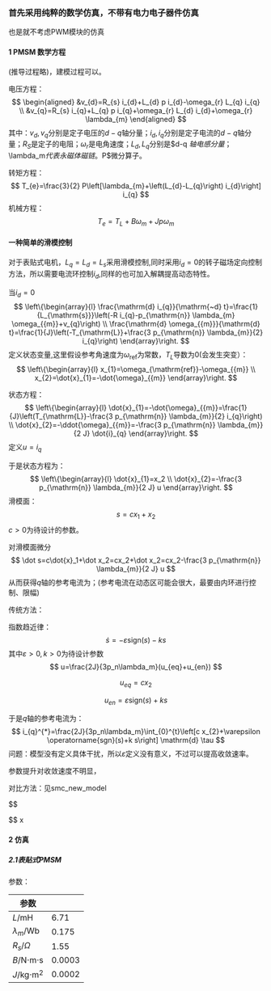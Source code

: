 ### 首先采用纯粹的数学仿真，不带有电力电子器件仿真

也是就不考虑PWM模块的仿真

#### 1 PMSM 数学方程

(推导过程略)，建模过程可以。

电压方程：
$$
\begin{aligned}
&v_{d}=R_{s} i_{d}+L_{d} p i_{d}-\omega_{r} L_{q} i_{q} \\
&v_{q}=R_{s} i_{q}+L_{q} p i_{q}+\omega_{r} L_{d} i_{d}+\omega_{r} \lambda_{m}
\end{aligned}
$$
其中：$v_d,v_q$分别是定子电压的$d-q$轴分量；$i_d,i_q$分别是定子电流的$d-q$轴分量；$R_S$是定子的电阻；$\omega_r$是电角速度；$L_d,L_q$分别是$d-q $轴电感分量；$\lambda_m$代表永磁体磁链。$P$微分算子。

转矩方程：
$$
T_{e}=\frac{3}{2} P\left[\lambda_{m}+\left(L_{d}-L_{q}\right) i_{d}\right] i_{q}
$$
机械方程：
$$
T_{e}=T_{L}+B \omega_{m}+J p \omega_{m}
$$

#### 一种简单的滑模控制

对于表贴式电机，$L_q=L_d=L_s$采用滑模控制,同时采用$i_d=0$的转子磁场定向控制方法，所以需要电流环控制$i_d$,同样的也可加入解耦提高动态特性。

当$i_d=0$
$$
\left\{\begin{array}{l}
\frac{\mathrm{d} i_{q}}{\mathrm{~d} t}=\frac{1}{L_{\mathrm{s}}}\left(-R i_{q}-p_{\mathrm{n}} \lambda_{m} \omega_{{m}}+v_{q}\right) \\
\frac{\mathrm{d} \omega_{{m}}}{\mathrm{d} t}=\frac{1}{J}\left(-T_{\mathrm{L}}+\frac{3 p_{\mathrm{n}} \lambda_{m}}{2} i_{q}\right)
\end{array}\right.
$$
定义状态变量,这里假设参考角速度为$\omega_\mathrm{ref}$为常数，$T_L$导数为0(会发生突变）：
$$
\left\{\begin{array}{l}
x_{1}=\omega_{\mathrm{ref}}-\omega_{{m}} \\
x_{2}=\dot{x}_{1}=-\dot{\omega}_{{m}}
\end{array}\right.
$$

状态方程：
$$
\left\{\begin{array}{l}
\dot{x}_{1}=-\dot{\omega}_{{m}}=\frac{1}{J}\left(T_{\mathrm{L}}-\frac{3 p_{\mathrm{n}} \lambda_{m}}{2} i_{q}\right) \\
\dot{x}_{2}=-\ddot{\omega}_{{m}}=-\frac{3 p_{\mathrm{n}} \lambda_{m}}{2 J} \dot{i}_{q}
\end{array}\right.
$$
定义$u=\dot{i}_q$

于是状态方程为：
$$
\left\{\begin{array}{l}
\dot{x}_{1}=x_2 \\
\dot{x}_{2}=-\frac{3 p_{\mathrm{n}} \lambda_{m}}{2 J} u
\end{array}\right.
$$
滑模面：
$$
s=cx_1+x_2
$$
$c>0$为待设计的参数。

对滑模面微分
$$
\dot s=c\dot{x}_1+\dot x_2=cx_2+\dot x_2=cx_2-\frac{3 p_{\mathrm{n}} \lambda_{m}}{2 J} u
$$
从而获得$q$轴的参考电流为；(参考电流在动态区可能会很大，最要由内环进行控制、限幅)

传统方法：

指数趋近律：
$$
\dot s=-\varepsilon \mathrm{sign}(s)-ks
$$
其中$\varepsilon >0,k>0$为待设计参数
$$
u=\frac{2J}{3p_n\lambda_m}(u_{eq}+u_{en})
$$

$$
u_{eq}=cx_2
$$

$$
u_{en}=\varepsilon \mathrm{sign}(s)+ks
$$

于是$q$轴的参考电流为：
$$
i_{q}^{*}=\frac{2J}{3p_n\lambda_m}\int_{0}^{t}\left[c x_{2}+\varepsilon \operatorname{sgn}(s)+k s\right] \mathrm{d} \tau
$$
问题：模型没有定义具体干扰，所以$\varepsilon$定义没有意义，不过可以提高收敛速率。

参数提升对收敛速度不明显，



对比方法：见smc_new_model


$$

$$
x

#### 2 仿真

##### 2.1表贴式PMSM

参数：

| 参数                  |        |
| --------------------- | ------ |
| $L$/mH                | 6.71   |
| $\lambda_m$/Wb        | 0.175  |
| $R_s$/$\Omega$        | 1.55   |
| $B$/N$\cdot$m$\cdot$s | 0.0003 |
| $J$/kg$\cdot$m$^2$    | 0.0002 |



